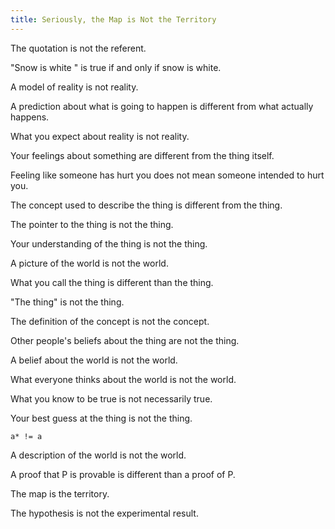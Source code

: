 ```yaml
---
title: Seriously, the Map is Not the Territory
---
```


The quotation is not the referent.

"Snow is white " is true if and only if snow is white.

A model of reality is not reality.

A prediction about what is going to happen is different from what actually happens.

What you expect about reality is not reality.

Your feelings about something are different from the thing itself.

Feeling like someone has hurt you does not mean someone intended to hurt you.

The concept used to describe the thing is different from the thing.

The pointer to the thing is not the thing.

Your understanding of the thing is not the thing.

A picture of the world is not the world.

What you call the thing is different than the thing.

"The thing" is not the thing.

The definition of the concept is not the concept.

Other people's beliefs about the thing are not the thing.

A belief about the world is not the world.

What everyone thinks about the world is not the world.

What you know to be true is not necessarily true.

Your best guess at the thing is not the thing.

```
a* != a
```

A description of the world is not the world.

A proof that P is provable is different than a proof of P.

The map is the territory.

The hypothesis is not the experimental result.
